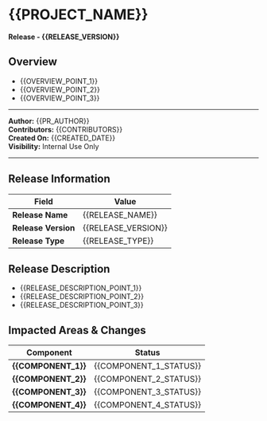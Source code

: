 # {{PROJECT_NAME}}
**Release - {{RELEASE_VERSION}}**

## Overview
- {{OVERVIEW_POINT_1}}
- {{OVERVIEW_POINT_2}}
- {{OVERVIEW_POINT_3}}

---

**Author:** {{PR_AUTHOR}}  
**Contributors:** {{CONTRIBUTORS}}  
**Created On:** {{CREATED_DATE}}  
**Visibility:** Internal Use Only  

---

## Release Information

| Field | Value |
|-------|-------|
| **Release Name** | {{RELEASE_NAME}} |
| **Release Version** | {{RELEASE_VERSION}} |
| **Release Type** | {{RELEASE_TYPE}} |

## Release Description 
- {{RELEASE_DESCRIPTION_POINT_1}}
- {{RELEASE_DESCRIPTION_POINT_2}}
- {{RELEASE_DESCRIPTION_POINT_3}}

## Impacted Areas & Changes

| Component | Status |
|-----------|--------|
| **{{COMPONENT_1}}** | {{COMPONENT_1_STATUS}} |
| **{{COMPONENT_2}}** | {{COMPONENT_2_STATUS}} |
| **{{COMPONENT_3}}** | {{COMPONENT_3_STATUS}} |
| **{{COMPONENT_4}}** | {{COMPONENT_4_STATUS}} |
